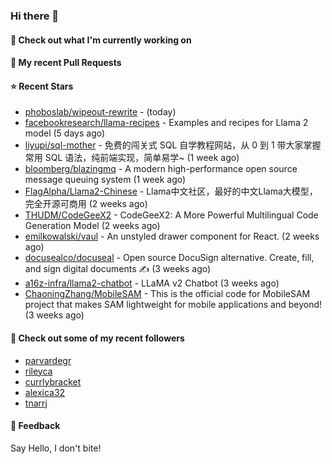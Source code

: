 ### Hi there 👋

#### 👷 Check out what I'm currently working on

#### 🔨 My recent Pull Requests


#### ⭐ Recent Stars

- [phoboslab/wipeout-rewrite](https://github.com/phoboslab/wipeout-rewrite) -  (today)
- [facebookresearch/llama-recipes](https://github.com/facebookresearch/llama-recipes) - Examples and recipes for Llama 2 model (5 days ago)
- [liyupi/sql-mother](https://github.com/liyupi/sql-mother) - 免费的闯关式 SQL 自学教程网站，从 0 到 1 带大家掌握常用 SQL 语法，纯前端实现，简单易学~ (1 week ago)
- [bloomberg/blazingmq](https://github.com/bloomberg/blazingmq) - A modern high-performance open source message queuing system (1 week ago)
- [FlagAlpha/Llama2-Chinese](https://github.com/FlagAlpha/Llama2-Chinese) - Llama中文社区，最好的中文Llama大模型，完全开源可商用 (2 weeks ago)
- [THUDM/CodeGeeX2](https://github.com/THUDM/CodeGeeX2) - CodeGeeX2: A More Powerful Multilingual Code Generation Model (2 weeks ago)
- [emilkowalski/vaul](https://github.com/emilkowalski/vaul) - An unstyled drawer component for React. (2 weeks ago)
- [docusealco/docuseal](https://github.com/docusealco/docuseal) - Open source DocuSign alternative. Create, fill, and sign digital documents ✍️ (3 weeks ago)
- [a16z-infra/llama2-chatbot](https://github.com/a16z-infra/llama2-chatbot) - LLaMA v2 Chatbot (3 weeks ago)
- [ChaoningZhang/MobileSAM](https://github.com/ChaoningZhang/MobileSAM) - This is the official code for MobileSAM project that makes SAM lightweight for mobile applications and beyond! (3 weeks ago)

#### 👯 Check out some of my recent followers

- [parvardegr](https://github.com/parvardegr)
- [rileyca](https://github.com/rileyca)
- [currlybracket](https://github.com/currlybracket)
- [alexica32](https://github.com/alexica32)
- [tnarrj](https://github.com/tnarrj)

#### 💬 Feedback

Say Hello, I don't bite!